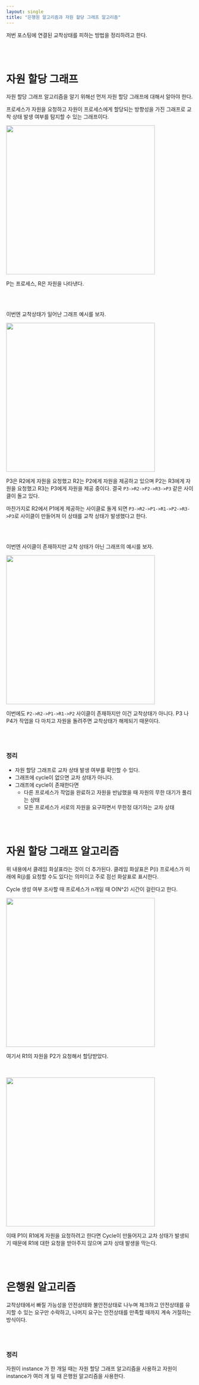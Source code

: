 ```yaml
---
layout: single
title: "은행원 알고리즘과 자원 할당 그래프 알고리즘"
---
```


저번 포스팅에 연결된 교착상태를 피하는 방법을 정리하려고 한다.

<br/>
<br/>

# 자원 할당 그래프

자원 할당 그래프 알고리즘을 알기 위해선 먼저 자원 할당 그래프에 대해서 알아야 한다.

프로세스가 자원을 요청하고 자원이 프로세스에게 할당되는 방향성을 가진 그래프로 교착 상태 발생 여부를 탐지할 수 있는 그래프이다.

<img src= "https://user-images.githubusercontent.com/58356031/143991274-b5014c22-0337-49eb-b98e-f913d064813b.png" width="400">

P는 프로세스, R은 자원을 나타낸다.



<br/>
<br/>

이번엔 교착상태가 일어난 그래프 예시를 보자.

<img src= "https://user-images.githubusercontent.com/58356031/143991282-37d9d90f-6919-41d4-96f8-cbf0b99d3e98.png" width="400">

P3은 R2에게 자원을 요청했고 R2는 P2에게 자원을 제공하고 있으며 P2는 R3에게 자원을 요청했고 R3는 P3에게 자원을 제공 중이다.
결국 `P3->R2->P2->R3->P3` 같은 사이클이 돌고 있다.

마찬가지로 R2에서 P1에게 제공하는 사이클로 돌게 되면 `P3->R2->P1->R1->P2->R3->P3`로 사이클이 만들어져 이 상태를 교착 상태가 발생했다고 한다.

<br/>
<br/>

이번엔 사이클이 존재하지만 교착 상태가 아닌 그래프의 예시를 보자.

<img src= "https://user-images.githubusercontent.com/58356031/143991829-7b033979-35cf-49a0-a629-0a2be5a55c33.png" width="400">

이번에도 `P2->R2->P1->R1->P2` 사이클이 존재하지만 이건 교착상태가 아니다. P3 나 P4가 작업을 다 마치고 자원을 돌려주면 교착상태가 해제되기 때문이다.

<br/>
<br/>

### 정리
- 자원 할당 그래프로 교차 상태 발생 여부를 확인할 수 있다.
- 그래프에 cycle이 없으면 교차 상태가 아니다.
- 그래프에 cycle이 존재한다면
  - 다른 프로세스가 작업을 완료하고 자원을 반납했을 때 자원의 무한 대기가 풀리는 상태
  - 모든 프로세스가 서로의 자원을 요구하면서 무한정 대기하는 교차 상태


<br/>
<br/>

# 자원 할당 그래프 알고리즘

위 내용에서 클레임 화살표라는 것이 더 추가된다. 클레임 화살표은 P(i) 프로세스가 미래에 R(j)를 요청할 수도 있다는 의미이고 주로 점선 화살표로 표시한다.

Cycle 생성 여부 조사할 때 프로세스가 n개일 때 O(N^2) 시간이 걸린다고 한다.

<img src= "https://user-images.githubusercontent.com/58356031/143992937-ba6282fb-ef4d-4cdb-8b4d-c452371dcc24.png" width="400">

여기서 R1의 자원을 P2가 요청해서 할당받았다.

<br/>
<br/>


<img src= "https://user-images.githubusercontent.com/58356031/143993199-919bed53-519e-4f86-be3c-7e1b24fc51a0.png" width="400">

이때 P1이 R1에게 자원을 요청하려고 한다면 Cycle이 만들어지고 교차 상태가 발생되기 때문에 R1에 대한 요청을 받아주지 않으며 교차 상태 발생을 막는다.

<br/>
<br/>



# 은행원 알고리즘

교착상태에서 빠질 가능성을 안전상태와 불안전상태로 나누며 체크하고 안전상태를 유지할 수 있는 요구만 수락하고, 나머지 요구는 안전상태를 만족할 때까지 계속 거절하는 방식이다.







<br/>
<br/>




### 정리 
자원이 instance 가 한 개일 때는 자원 할당 그래프 알고리즘을 사용하고 자원이 instance가 여러 개 일 때 은행원 알고리즘을 사용한다.
